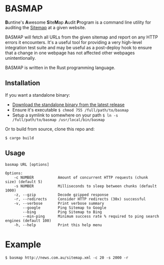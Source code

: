 # BASMAP
**B**untine's **A**wesome **S**ite**M**ap **A**udit **P**rogram is a command line utility for auditing the [Sitemap](https://en.wikipedia.org/wiki/Sitemaps) at a given website.

BASMAP will fetch all URLs from the given sitemap and report on any HTTP errors it encounters. It's a useful tool for providing a very high-level integration test suite and may be useful as a post-deploy hook to ensure that a change in one webpage has not affected other webpages unintentionally.

BASMAP is written in the Rust programming language.

## Installation

If you want a standalone binary:

  * [Download the standalone binary from the latest release](https://github.com/buntine/basmap/releases)
  * Ensure it's executable ```$ chmod 755 /full/path/to/basmap```
  * Setup a symlink to somewhere on your path ```$ ln -s /full/path/to/basmap /usr/local/bin/basmap```

Or to build from source, clone this repo and:

```
$ cargo build
```

## Usage

```
basmap URL [options]

Options:
    -c NUMBER           Amount of concurrent HTTP requests (chunk size) (default 5)
    -s NUMBER           Milliseconds to sleep between chunks (default 1000)
    -z, --gzip          Decode gzipped response
    -r, --redirects     Consider HTTP redirects (30x) successful
    -v, --verbose       Print verbose summary
        --google        Ping Sitemap to Google
        --bing          Ping Sitemap to Bing
        --min-ping      Minimum success rate % required to ping search engines (default 100)
    -h, --help          Print this help menu
```

# Example

```
$ basmap http://news.com.au/sitemap.xml -c 20 -s 2000 -r
```
